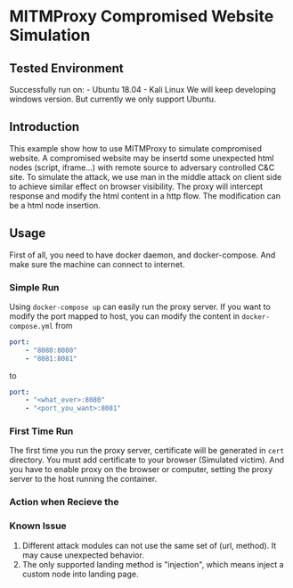 # MITMProxy Compromised Website Simulation

## Tested Environment
Successfully run on:
    - Ubuntu 18.04
    - Kali Linux
We will keep developing windows version. But currently we only support Ubuntu.

## Introduction
This example show how to use MITMProxy to simulate compromised website. A compromised website may be insertd some unexpected html nodes (script, iframe...) with remote source to adversary controlled C&C site. To simulate the attack, we use man in the middle attack on client side to achieve similar effect on browser visibility. The proxy will intercept response and modify the html content in a http flow. The modification can be a html node insertion.

## Usage
First of all, you need to have docker daemon, and docker-compose. And make sure the machine can connect to internet.

### Simple Run
Using `docker-compose up` can easily run the proxy server. If you want to modify the port mapped to host, you can modify the content in `docker-compose.yml` from
```.yml
port:
    - "8080:8080"
    - "8081:8081"
```
to
```.yml
port:
    - "<what_ever>:8080"
    - "<port_you_want>:8081"
```

### First Time Run
The first time you run the proxy server, certificate will be generated in `cert` directory. You must add certificate to your browser (Simulated victim). And you have to enable proxy on the browser or computer, setting the proxy server to the host running the container.

### Action when Recieve the 

### Known Issue
1. Different attack modules can not use the same set of (url, method). It may cause unexpected behavior. 
2. The only supported landing method is "injection", which means inject a custom node into landing page.